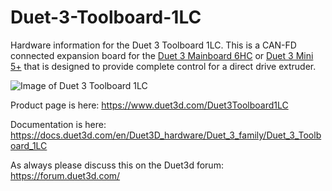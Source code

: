 # Duet-3-Toolboard-1LC
Hardware information for the Duet 3 Toolboard 1LC. This is a CAN-FD connected expansion board for the [Duet 3 Mainboard 6HC](https://www.duet3d.com/Duet3Mainboard6HC) or [Duet 3 Mini 5+](https://www.duet3d.com/duet3mini5plus) that is designed to provide complete control for a direct drive extruder. 

![Image of Duet 3 Toolboard 1LC](https://docs.duet3d.com/duet_boards/duet_3_can_expansion/toolboard_v1.3_1_wb_small.png)

Product page is here: https://www.duet3d.com/Duet3Toolboard1LC

Documentation is here: https://docs.duet3d.com/en/Duet3D_hardware/Duet_3_family/Duet_3_Toolboard_1LC

As always please discuss this on the Duet3d forum: https://forum.duet3d.com/

